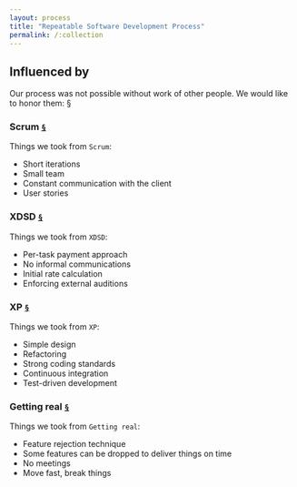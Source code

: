 ```yaml
---
layout: process
title: "Repeatable Software Development Process"
permalink: /:collection
---
```


## Influenced by

Our process was not possible without work of other people.
We would like to honor them:
§
### Scrum [`§`](https://en.wikipedia.org/wiki/Scrum_(software_development))

Things we took from `Scrum`:
- Short iterations
- Small team
- Constant communication with the client
- User stories

### XDSD [`§`](http://www.yegor256.com/2014/04/17/how-xdsd-is-different.html)

Things we took from `XDSD`:
- Per-task payment approach
- No informal communications
- Initial rate calculation
- Enforcing external auditions

### XP [`§`](https://en.wikipedia.org/wiki/Extreme_programming)

Things we took from `XP`:
- Simple design
- Refactoring
- Strong coding standards
- Continuous integration
- Test-driven development

### Getting real [`§`](https://basecamp.com/books/getting-real)

Things we took from `Getting real`:
- Feature rejection technique
- Some features can be dropped to deliver things on time
- No meetings
- Move fast, break things
